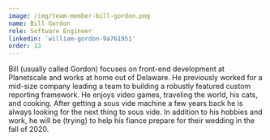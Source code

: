 ```yaml
---
image: /img/team-member-bill-gordon.png
name: Bill Gordon 
role: Software Engineer 
linkedin: 'william-gordon-9a761951'
order: 13 
---
```


Bill (usually called Gordon) focuses on front-end development at Planetscale and works at home out of Delaware. He previously worked for a mid-size company leading a team to building a robustly featured custom reporting framework. He enjoys video games, traveling the world, his cats, and cooking. After getting a sous vide machine a few years back he is always looking for the next thing to sous vide. In addition to his hobbies and work, he will be (trying) to help his fiance prepare for their wedding in the fall of 2020.


